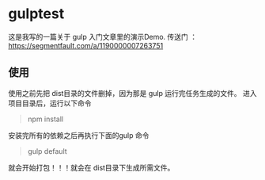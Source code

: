 # gulptest

这是我写的一篇关于 gulp 入门文章里的演示Demo.
传送门 ：https://segmentfault.com/a/1190000007263751

## 使用

使用之前先把 dist目录的文件删掉，因为那是 gulp 运行完任务生成的文件。
进入项目目录后，运行以下命令
>npm install 

安装完所有的依赖之后再执行下面的gulp 命令

> gulp default

就会开始打包！！！就会在 dist目录下生成所需文件。




